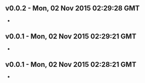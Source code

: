 v0.0.2 - Mon, 02 Nov 2015 02:29:28 GMT
--------------------------------------

- 


v0.0.1 - Mon, 02 Nov 2015 02:29:21 GMT
--------------------------------------

- 


v0.0.1 - Mon, 02 Nov 2015 02:28:21 GMT
--------------------------------------

- 


